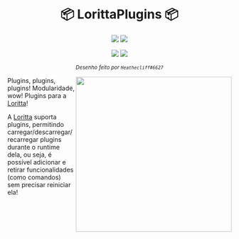 <h1 align="center">📦 LorittaPlugins 📦</h1>
<p align="center">
<a href="https://jenkins.perfectdreams.net/job/LorittaPlugins/"><img src="https://jenkins.perfectdreams.net/job/LorittaPlugins/badge/icon"></a>
<a href="https://github.com/LorittaBot/LorittaPlugins/blob/master/LICENSE"><img src="https://img.shields.io/badge/license-AGPL%20v3-lightgray.svg"></a>
</p>
<p align="center">
<a href="https://github.com/LorittaBot/LorittaPlugins/stargazers"><img src="https://img.shields.io/github/stars/LorittaBot/LorittaPlugins.svg?style=social&label=Stars"></a>
<a href="https://github.com/LorittaBot/LorittaPlugins/watchers"><img src="https://img.shields.io/github/watchers/LorittaBot/LorittaPlugins.svg?style=social&label=Watch"></a>
</p>
<p align="center">
	<sup><i>Desenho feito por <code>Heathecliff#6627</code></i></sup>
</p>
<img height="350" src="https://loritta.website/assets/img/fanarts/Loritta_Cabelo_-_Heathecliff.png" align="right">

Plugins, plugins, plugins! Modularidade, wow! Plugins para a [Loritta](https://loritta.website/)!

A [Loritta](https://loritta.website/) suporta plugins, permitindo carregar/descarregar/recarregar plugins durante o runtime dela, ou seja, é possível adicionar e retirar funcionalidades (como comandos) sem precisar reiniciar ela!
